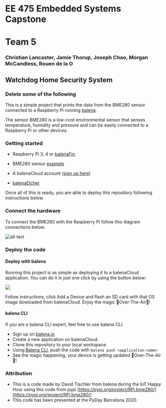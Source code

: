 # EE 475 Embedded Systems Capstone
# Team 5
### Christian Lancaster, Jamie Thorup, Joseph Chao, Morgan McCandless, Rouen de la O

## Watchdog Home Security System


### Delete some of the following

This is a simple project that prints the data from the BME280 sensor connected to a Raspberry Pi running [balena](https://balena.io).

The sensor BME280 is a low-cost environmental sensor that senses temperature, humidity and pressure and can be easily connected to a Raspberry Pi or other devices.

### Getting started

* Raspberry Pi 3, 4 or [balenaFin](https://www.balena.io/fin/).
* BME280 sensor [example](https://es.aliexpress.com/item/1005001621866431.html)

* A balenaCloud account ([sign up here](https://dashboard.balena-cloud.com/))
* [balenaEtcher](https://balena.io/etcher)

Once all of this is ready, you are able to deploy this repository following instructions below.

### Connect the hardware

To connect the BME280 with the Raspberry Pi follow this diagram connections below:

![alt text](https://github.com/balena-io-playground/python-bme280/blob/main/bme280-raspberrypi4.png)

### Deploy the code

#### Deploy with balena

Running this project is as simple as deploying it to a balenaCloud application. You can do it in just one click by using the button below:

[![](https://www.balena.io/deploy.png)](https://dashboard.balena-cloud.com/deploy?repoUrl=https://github.com/christianlanx/EE475)

Follow instructions, click Add a Device and flash an SD card with that OS image dowloaded from balenaCloud. Enjoy the magic 🌟Over-The-Air🌟!

#### balena CLI

If you are a balena CLI expert, feel free to use balena CLI.

- Sign up on [balena.io](https://dashboard.balena.io/signup)
- Create a new application on balenaCloud.
- Clone this repository to your local workspace.
- Using [Balena CLI](https://www.balena.io/docs/reference/cli/), push the code with `balena push <application-name>`
- See the magic happening, your device is getting updated 🌟Over-The-Air🌟!

### Attribution

- This is a code made by David Tischler from balena during the IoT Happy Hour using this code from pypi [https://pypi.org/project/RPi.bme280/](https://pypi.org/project/RPi.bme280/)
- This code has been presented at the PyDay Barcelona 2020.

